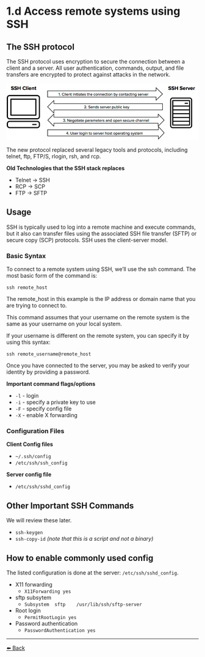 1.d Access remote systems using SSH
===

## The SSH protocol

The SSH protocol uses encryption to secure the connection between a client and a server. All user authentication, commands, output, and file transfers are encrypted to protect against attacks in the network.

![](1d-Access-remote-systems-using-SSH/1d-Access-remote-systems-using-SSH-c3524.png)

The new protocol replaced several legacy tools and protocols, including telnet, ftp, FTP/S, rlogin, rsh, and rcp.

**Old Technologies that the SSH stack replaces**
+ Telnet -> SSH
+ RCP -> SCP
+ FTP -> SFTP

## Usage

SSH is typically used to log into a remote machine and execute commands, but it also can transfer files using the associated SSH file transfer (SFTP) or secure copy (SCP) protocols. SSH uses the client-server model.

### Basic Syntax

To connect to a remote system using SSH, we’ll use the ssh command. The most basic form of the command is:

    ssh remote_host

The remote_host in this example is the IP address or domain name that you are trying to connect to.

This command assumes that your username on the remote system is the same as your username on your local system.

If your username is different on the remote system, you can specify it by using this syntax:

    ssh remote_username@remote_host

Once you have connected to the server, you may be asked to verify your identity by providing a password.

**Important command flags/options**
+ `-l` - login
+ `-i` - specify a private key to use
+ `-F` - specify config file
+ `-X` - enable X forwarding

### Configuration Files

**Client Config files**
+ `~/.ssh/config`
+ `/etc/ssh/ssh_config`

**Server config file**
+ `/etc/ssh/sshd_config`

## Other Important SSH Commands

We will review these later.

+ `ssh-keygen`
+ `ssh-copy-id` *(note that this is a script and not a binary)*

## How to enable commonly used config

The listed configuration is done at the server: `/etc/ssh/sshd_config`.

+ X11 forwarding
  + `X11Forwarding yes`
+ sftp subsytem
  + `Subsystem  sftp    /usr/lib/ssh/sftp-server`
+ Root login
  + `PermitRootLogin yes`
+ Password authentication
  + `PasswordAuthentication yes`

---
[⬅️ Back](1-Understand-and-use-essential-tools.md)
